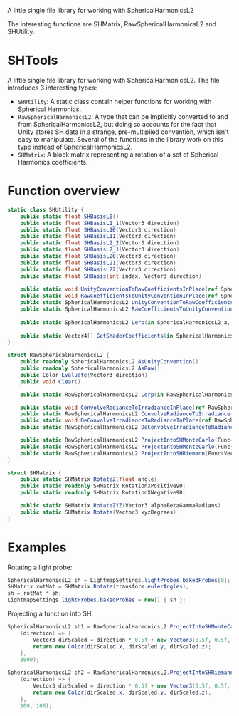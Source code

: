 A little single file library for working with SphericalHarmonicsL2

The interesting functions are SHMatrix, RawSphericalHarmonicsL2 and SHUtility.

# SHTools
A little single file library for working with SphericalHarmonicsL2. The file introduces 3 interesting types:
- `SHUtility`: A static class contain helper functions for working with Spherical Harmonics.
- `RawSphericalHarmonicsL2`: A type that can be implicitly converted to and from SphericalHarmonicsL2, but doing so accounts for the fact that Unity stores SH data in a strange, pre-multiplied convention, which isn't easy to manipulate. Several of the functions in the library work on this type instead of SphericalHarmonicsL2.
- `SHMatrix`: A block matrix representing a rotation of a set of Spherical Harmonics coefficients.

# Function overview

```cs
static class SHUtility {
    public static float SHBasisL0()
    public static float SHBasisL1_1(Vector3 direction)
    public static float SHBasisL10(Vector3 direction)
    public static float SHBasisL11(Vector3 direction)
    public static float SHBasisL2_2(Vector3 direction)
    public static float SHBasisL2_1(Vector3 direction)
    public static float SHBasisL20(Vector3 direction)
    public static float SHBasisL21(Vector3 direction)
    public static float SHBasisL22(Vector3 direction)
    public static float SHBasis(int index, Vector3 direction)
    
    public static void UnityConventionToRawCoefficientsInPlace(ref SphericalHarmonicsL2 sh)
    public static void RawCoefficientsToUnityConventionInPlace(ref SphericalHarmonicsL2 sh)
    public static SphericalHarmonicsL2 UnityConventionToRawCoefficients(in SphericalHarmonicsL2 sh)
    public static SphericalHarmonicsL2 RawCoefficientsToUnityConvention(in SphericalHarmonicsL2 sh)
    
    public static SphericalHarmonicsL2 Lerp(in SphericalHarmonicsL2 a, in SphericalHarmonicsL2 b, float t)
    
    public static Vector4[] GetShaderCoefficients(in SphericalHarmonicsL2 sh)
}

struct RawSphericalHarmonicsL2 {
    public readonly SphericalHarmonicsL2 AsUnityConvention()
    public readonly SphericalHarmonicsL2 AsRaw()
    public Color Evaluate(Vector3 direction)
    public void Clear()

    public static RawSphericalHarmonicsL2 Lerp(in RawSphericalHarmonicsL2 a, in RawSphericalHarmonicsL2 b, float t)

    public static void ConvolveRadianceToIrradianceInPlace(ref RawSphericalHarmonicsL2 sh)
    public static RawSphericalHarmonicsL2 ConvolveRadianceToIrradiance(in RawSphericalHarmonicsL2 sh)
    public static void DeConvolveIrradianceToRadianceInPlace(ref RawSphericalHarmonicsL2 sh)
    public static RawSphericalHarmonicsL2 DeConvolveIrradianceToRadiance(in RawSphericalHarmonicsL2 sh)

    public static RawSphericalHarmonicsL2 ProjectIntoSHMonteCarlo(Func<Vector3, Color> sphericalFunction, int sampleCount)
    public static RawSphericalHarmonicsL2 ProjectIntoSHMonteCarlo(Func<Vector3, Color> sphericalFunction, Func<int, Vector3> rngFunction, int sampleCount)
    public static RawSphericalHarmonicsL2 ProjectIntoSHRiemann(Func<Vector3, Color> sphericalFunction, int samplesPhi, int samplesTheta)
}

struct SHMatrix {
    public static SHMatrix RotateZ(float angle)
    public static readonly SHMatrix RotationXPositive90;
    public static readonly SHMatrix RotationXNegative90;

    public static SHMatrix RotateZYZ(Vector3 alphaBetaGammaRadians)
    public static SHMatrix Rotate(Vector3 xyzDegrees)
}
```

# Examples
Rotating a light probe:
```cs
SphericalHarmonicsL2 sh = LightmapSettings.lightProbes.bakedProbes[0];
SHMatrix rotMat = SHMatrix.Rotate(transform.eulerAngles);
sh = rotMat * sh;
LightmapSettings.lightProbes.bakedProbes = new[] { sh };
```

Projecting a function into SH:
```cs
SphericalHarmonicsL2 sh1 = RawSphericalHarmonicsL2.ProjectIntoSHMonteCarlo(
    (direction) => {
        Vector3 dirScaled = direction * 0.5f + new Vector3(0.5f, 0.5f, 0.5f);
        return new Color(dirScaled.x, dirScaled.y, dirScaled.z);
    },
    1000);

SphericalHarmonicsL2 sh2 = RawSphericalHarmonicsL2.ProjectIntoSHRiemann(
    (direction) => {
        Vector3 dirScaled = direction * 0.5f + new Vector3(0.5f, 0.5f, 0.5f);
        return new Color(dirScaled.x, dirScaled.y, dirScaled.z);
    },
    100, 100);
```
